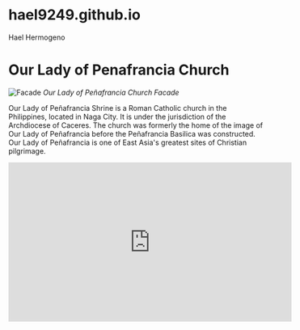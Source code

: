 # hael9249.github.io
Hael Hermogeno

# Our Lady of Penafrancia Church

![Facade](https://1.bp.blogspot.com/-IdsvMzVwpRI/T84TdDzLGGI/AAAAAAAADqc/QOD44MxBGh8/s1600/IMG_7888.JPG "Church Facade")
*Our Lady of Peñafrancia Church Facade*

Our Lady of Peñafrancia Shrine is a Roman Catholic church in the Philippines, located in Naga City. 
It is under the jurisdiction of the Archdiocese of Caceres. 
The church was formerly the home of the image of Our Lady of Peñafrancia before the Peñafrancia Basilica was constructed. 
Our Lady of Peñafrancia is one of East Asia's greatest sites of Christian pilgrimage.

<iframe width="560" height="315" src="https://www.youtube.com/embed/W3CKEzGPwnc?si=ghK7puhOh9u6KUhY" title="YouTube video player" frameborder="0" allow="accelerometer; autoplay; clipboard-write; encrypted-media; gyroscope; picture-in-picture; web-share" allowfullscreen></iframe>

